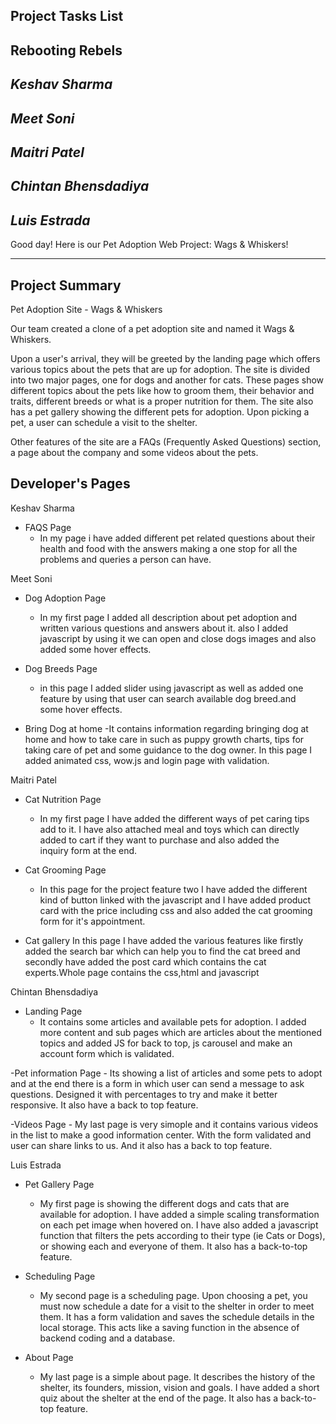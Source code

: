 ## Project Tasks List
## Rebooting Rebels
## ***Keshav Sharma***
## ***Meet Soni***
## ***Maitri Patel***
## ***Chintan Bhensdadiya***
## ***Luis Estrada***

Good day! Here is our Pet Adoption Web Project: Wags & Whiskers!

---

## Project Summary
Pet Adoption Site - Wags & Whiskers

Our team created a clone of a pet adoption site and named it Wags & Whiskers. 

Upon a user's arrival, they will be greeted by the landing page which offers various topics about the pets that are up for adoption. The site is divided into two major pages, one for dogs and another for cats. These pages show different topics about the pets like how to groom them, their behavior and traits, different breeds or what is a proper nutrition for them. The site also has a pet gallery showing the different pets for adoption. Upon picking a pet, a user can schedule a visit to the shelter.

Other features of the site are a FAQs (Frequently Asked Questions) section, a page about the company and some videos about the pets.

## Developer's Pages
Keshav Sharma
- FAQS Page
    - In my page i have added different pet related questions about their health and food with the answers making a one stop for all the problems and queries a person can have.

Meet Soni
- Dog Adoption Page
    - In my first page I added all description about pet adoption and written various questions and answers about it. also I added javascript by using it we can open and close dogs images and also added some hover effects.
    
- Dog Breeds Page
    - in this page I added slider using javascript as well as added one feature by using that user can search available dog breed.and some hover effects.
- Bring Dog at home
       -It contains information regarding bringing dog at home and how to take care 
        in such as puppy growth charts, tips for taking care of pet and some guidance 
        to the dog owner.
        In this page I added animated css, wow.js and login page with validation.

Maitri Patel
- Cat Nutrition Page
    - In my first page I have added the different ways of pet caring tips add to it. I have also attached meal and toys which can directly added to cart if they want to purchase and also added the inquiry form at the end.

- Cat Grooming Page 
    - In this page for the project feature two I have added the different kind of button linked with the javascript and I have added product card with the price including css and also added the cat grooming form for it's appointment.
 
 - Cat gallery
    In this page I have added the various features like firstly added the search bar which can help you to find the cat breed and secondly have added the post card which contains the cat experts.Whole page contains the css,html and javascript

Chintan Bhensdadiya
- Landing Page
    - It contains some articles and available pets for adoption. I added more content and sub pages which are articles about the mentioned topics and added JS for back to top, js carousel and make an account form which is validated.

-Pet information Page
    - Its showing a list of articles and some pets to adopt and at the end there is a form in which user can send a message to ask questions. Designed it with percentages to try and make it better responsive. It also have  a back to top feature.
 
-Videos Page
    - My last page is very simople and it contains various videos in the list to make a good information center. With the form validated and user can share links to us. And it also has a back to top feature.

Luis Estrada
- Pet Gallery Page
    - My first page is showing the different dogs and cats that are available for adoption. I have added a simple scaling transformation on each pet image when hovered on. I have also added a javascript function that filters the pets according to their type (ie Cats or Dogs), or showing each and everyone of them. It also has a back-to-top feature.

- Scheduling Page
    - My second page is a scheduling page. Upon choosing a pet, you must now schedule a date for a visit to the shelter in order to meet them. It has a form validation and saves the schedule details in the local storage. This acts like a saving function in the absence of backend coding and a database.

- About Page
    - My last page is a simple about page. It describes the history of the shelter, its founders, mission, vision and goals. I have added a short quiz about the shelter at the end of the page. It also has a back-to-top feature.

